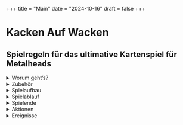 +++
title = "Main"
date = "2024-10-16"
draft = false
+++


# Kacken Auf Wacken

## Spielregeln für das ultimative Kartenspiel für Metalheads  
  
<details>
  <summary>Worum geht’s?</summary>
 
***

<div style="text-align: center;">

Ihr seid auf dem **Wacken Open Air** und wollt zu euren Lieblingsbands abrocken. 
Auf den drei Bühnen **„Harder“**, **„Louder“** und **„Faster“** spielen unterschiedliche Bands gleichzeitig, die Entscheidung fällt also nicht immer leicht.  
Fragen über Fragen:  

Auf welche Band habt ihr gerade Bock?  
Wen nehmt ihr mit zum Abrocken?  
Je mehr Songs ihr live seht, desto besser.  
Wenn das dann auch noch eure Lieblingssongs sind, noch besser.  
Wenn ihr zusammen mit anderen Metalheads zur Bühne geht, macht das Ganze noch mehr Bock.  
Und: Es kann nie schaden, ein oder zwei **Bier** mitzunehmen.  

**Hauptsache, ihr müsst nicht im entscheidenden Moment kacken...**  

</div>

***
</details>

<details>
  <summary>Zubehör</summary>
 
***

<details>

  <summary class="kaw-summary-2" id="on-stage-karten">24 „On Stage“ - Karten</summary>

<div class="kaw-card-brief"> 
Das sind die Songs, die gerade performt werden.  
Hier spielt z.B. gerade die Band <strong>"Iron Basin"</strong> ihren Song <strong>"Asses High"</strong>.
</div>
 
<div class="kaw-game-hint">
    Diese Karten liegen jeweils auf einer der drei Bühnen <em>"Faster"</em>, <em>"Louder"</em> und <em>"Harder"</em>; außerdem liegt eine im <em>Backstagebereich</em>.
</div>


<div class="kaw-card-sample">                        

| ![Iron Basin on Stage mit Asses High](images/vorderseiten/OnStage-Iron-Basin-AssesHigh.png) | ![Rückseite On Stage - Karten](images/rueckseiten/OnStage.png) |
|:---------------------------------------------:|:---------------------------------------------:|
| _Beispiel Vorderseite_ | _Rückseite_   |

</div>
</details>

<details>
  <summary class="kaw-summary-2" id="bier-karten">24 „Bierstand“ - Karten</summary>
<div class="kaw-card-brief"> 
Der Bierstand. Hier gibt’s <strong>Bier</strong>. Wenn man Glück hat. 
</div>
<div class="kaw-game-hint">
    Diese Karten zieht ihr vom <em>"Bier"</em> - Nachziehstapel.
</div>

<div class="kaw-card-sample">                          

| ![Bier - Karte](images/vorderseiten/Bier.png) | ![Rückseite Bier - Karten](images/rueckseiten/Bierstand.png) |
|:---------------------------------------------:|:---------------------------------------------:|
| _Beispiel Vorderseite_ | _Rückseite_   |

</div>

</details>



<details>
  <summary class="kaw-summary-2" id="rock-karten">24 „Rock!“ - Karten</summary>
<div class="kaw-card-brief">   
Das Wichtigste auf einem Wacken - Festival ist die Musik. Aber welche? Welche Bands wollt ihr euch angucken? Klar, eigentlich alle - leider unmöglich.  
Das sind die <strong>Bands</strong>, die ihr gerade gerne live sehen würdet, mit euren <strong>Lieblingssongs</strong>.  
Wenn ihr z.B. die abgebildete Karte habt, habt ihr total Bock, zur Band <strong>"AC/WC"</strong> abzurocken.  
Wenn die dann auch noch euren Lieblingssong <strong>"Who Made Poo"</strong> spielen, wirkt sich das nochmal auf den <strong>Metalfaktor</strong> aus.
</div>
<div class="kaw-game-hint">
    Diese Karten zieht ihr vom <em>"Rock!"</em> - Nachziehstapel.
</div>

<div class="kaw-card-sample">                         

| ![Rock! - Karte ACWC Who Made Poo](images/vorderseiten/ACWC-WhoMadePoo.png) | ![Rückseite Rock! - Karten](images/rueckseiten/Rock.png) |
|:---------------------------------------------:|:---------------------------------------------:|
| _Beispiel Vorderseite_ | _Rückseite_   |

</div>



</details>


<details>
  <summary class="kaw-summary-2" id="wc-karten">24 „WC“ - Karten</summary>
<div class="kaw-card-brief"> 
Fast die einzige Möglichkeit, euer Geschäft zu erledigen.
</div>
<div class="kaw-game-hint">
    Diese Karten zieht ihr vom <em>"WC"</em> - Nachziehstapel.
</div>

<div class="kaw-card-sample">                        

| ![WC frei](images/vorderseiten/Frei.png) | ![Rückseite WC - Karten](images/rueckseiten/WC.png) |
|:---------------------------------------------:|:---------------------------------------------:|
| _Beispiel Vorderseite_ | _Rückseite_   |

</div>


 
</details>

<details>
  <summary class="kaw-summary-2">6 Karten mit Wacken-Bändchen</summary>
<div class="kaw-card-brief"> 
Wie im richtigen Leben: Wer am Ende die meisten <strong>Wacken - Bändchen</strong> gesammelt hat, gewinnt. Ihr bekommt diese Bändchen als Belohnung, wenn ihr zu einer Bühne zum <strong>Abrocken</strong> geht.
</div>
<div class="kaw-game-hint">
    Zerschneidet diese Karten, legt sie in Reichweite und verwendet die Wacken-Bändchen als <em>Siegpunkte</em>.  
</div>

<div class="kaw-card-sample">                         

| ![Wacken - Bändchen](images/vorderseiten/4.png) | ![Wacken - Bändchen](images/vorderseiten/4.png) |
|:---------------------------------------------:|:---------------------------------------------:|
| _Beispiel Vorderseite_ | _Rückseite_   |

</div>

</details>


***

</details>

<details>
  <summary>Spielaufbau</summary>
 
***

<details>
  <summary class="kaw-summary-2" id="nachziehstapel">Die Nachziehstapel</summary>

<div class="kaw-game-hint" style="text-align: left" >
Sortiert als erstes die 4 verschiedenen Kartentypen nach ihren Rückseiten. Legt dann drei Nachziehstapel aus: 

<ul>
<li><strong><a href="#bier-karten">Bier - Karten</a></strong></li>
<li><strong><a href="#rock-karten">Rock! - Karten</a></strong></li>
<li><strong><a href="#wc-karten">WC - Karten</a></strong></li>
</ul>
</div>
</details>

<details>
  <summary class="kaw-summary-2" id="buehnen">Die Bühnen</summary>
<div class="kaw-card-brief"> 
Auf Wacken gibt es die drei großen Bühnen "Faster", "Louder" und "Harder".  
Auf jeder der drei Bühnen kann natürlich immer nur eine Band zur Zeit spielen!  
Die Bands können aber unterschiedlich viele Songs performen, von 1 bis maximal 4 Songs.  
In diesem Spiel ist es so, dass Bands auch Zugaben geben können und mehrmals auf die Bühne kommen - auch wenn zwischendurch andere Bands spielen.
</div>
<div class="kaw-game-hint" style="text-align: left" >
Mischt die <strong><a href="#on-stage-karten">On Stage - Karten</a></strong> und verteilt die Bands folgendermaßen auf 3 Stapel (das sind die drei Bühnen):  
<ul>
<li>Zieht von oben jeweils eine <strong><a href="#on-stage-karten">On Stage - Karte</a></strong></li>
<li>Wenn die abgebildete Band bereits ausliegt, legt die gezogene Karte offen dazu</li>
<li>Wenn nicht, legt die gezogene Karte offen auf die nächste freie Bühne, wenn es eine gibt</li>  
</ul>

Macht das so lange, bis eine Karte mit der vierten Band gezogen wird, für die es keine freie Bühne mehr gibt.  
Die verbleibenden Karten legt ihr quer hinter die Bühnen; das ist der Backstage-Bereich. Die zuletzt gezogene Karte legt ihr offen auf diesen Stapel, so dass man sehen kann, welche Band als nächstes die Bühne betreten wird.  
Schaut euch in der <strong>[Übersicht](#uebersicht)</strong> an, wie das Ganze aussieht.
</div>
</details>

<details>
  <summary class="kaw-summary-2" id="uebersicht">Übersicht</summary>
<div class="kaw-card-brief"> 
Euer Holy Ground könnte in etwa so aussehen:
</div>

 ![Spielfeld](images/Spielfeld.png)
 
 </details>
 
***

</details>
<details>
  <summary>Spielablauf</summary>
 
***


Der Spieler mit den längsten Haaren fängt an, danach wird im Uhrzeigersinn weitergespielt.

<details>
  <summary class="kaw-summary-2" id="kacken">Kacken</summary>
  
<div class="kaw-game-hint" style="text-align: left" >
Kack-Regel: Zieht ihr eine „Kacken“-Karte, egal wann und von welchem Stapel (sie sind in den Stapeln „Rock!“ und „Bierstand“ versteckt), legt ihr diese Karte offen vor euch hin. Euer Zug ist dann sofort beendet.
Ihr könnt ab jetzt nichts anderes tun als euer Glück am WC zu versuchen, bis ihr die Karte wieder los seid. Ihr zieht keine "Rock!" - oder "Bier" - Karten.
Ihr könnt auch nicht mitgehen, wenn jemand abrockt. 
Beim "Bier alle" - Ereignis verliert ihr aber trotzdem euer Bier.
</div>
</details>

<details>
  <summary class="kaw-summary-2" id="spielzug">Spielzug</summary>
  

<div class="kaw-game-hint" style="text-align: left" >
 
1. Ihr müsst zuerst entweder eine "Rock!" - oder eine "Bier" - Karte ziehen.  

2. Wenn ihr dann mindestens 1 Bier habt, und wenn auf einer der Bühnen eine Band spielt, die ihr auf der Hand habt, könnt ihr abrocken!
</div>


</details>

<details>
<summary class="kaw-summary-2" id="abrocken">Abrocken</summary>

- Als erstes legt ihr euer Bier (oder eure zwei Bier) vor die Bühne, auf der die Band spielt, die ihr euch ansehen wollt. 
 
- Alle Mitspieler, die ebenfalls passende "Rock!" - Karten und mindestens ein Bier auf der Hand haben, können dann mitkommen. Sie legen ihre Biere zu eurem Bier vor die Bühne.

- Wenn das alle getan haben, wird der "Spaßfaktor" errechnet: Die Anzahl der Songs, die die betreffende Band spielt, mal der Anzahl an Bieren, die jetzt vor der Bühne liegen.  

<div class="kaw-game-hint" style="text-align: left" >
Spaßfaktor = Anzahl der Songs auf der Bühne x Bier
</div>

- Jetzt wird für jeden Metalhead, der mitgekommen ist (der also ein Bier vor die Bühne gelegt hat), der "Metalfaktor" errechnet: Die Anzahl der passenden "Rock!" - Karten für die betreffende Band plus 1 Extrapunkt für jeden übereinstimmenden Song.  

<div class="kaw-game-hint" style="text-align: left" >
Metalfaktor = passende "Rock!" - Karten + Lieblingssongs
</div>

- Die Gewinnpunkte für jeden Mitspieler errechnet sich dann einfach, indem man den "Spaßfaktor" mit dem "Metalfaktor" multipliziert.  
Jeder Mitspieler darf sich die entsprechende Anzahl an Wacken-Bändchen aus dem Vorrat nehmen.

<div class="kaw-game-hint" style="text-align: left" >
Siegpunkte = Spaßfaktor x Metalfaktor
</div>

- Danach kommen die Biere zurück zum Bierstand (also den Ablagestapel für die "Bier" - Karten). Die eingesetzten "Rock!" - Karten kommen aus dem Spiel. Die "On Stage" - Karten der betreffenden Band kommen ebenfalls aus dem Spiel.  
Anschließend kommt die Band aus dem Backstagebereich auf die frei gewordene Bühne, und es wird wie beim Spielaufbau verfahren (so lange eine neue "On Stage" - Karte ziehen, bis ein vierte Band kommt, die dann wieder im Backstage - Bereich wartet.

<div class="kaw-game-hint" style="text-align: left" >
Wenn ein Spieler mitkommen möchte, der zwar eine passende "Rock!" - Karte, aber kein Bier hat, könnt ihr versuchen, ihm noch schnell eins vom Bierstand zu holen.
Wenn ihr erfolgreich seid, kann er mitkommen (dadurch erhöhen sich auch eure Gewinnpunkte). Wenn ihr am Bierstand "warten" müsst, kann er nicht mitkommen. Die Kack-Regel gilt natürlich auch hier: Wenn ihr eine "Kacken" - Karte zieht, nimmt sich jeder sein Bier zurück und der nächste Spieler ist dran.
</div>

</details>




***

</details>

<details>
  <summary id="spielende">Spielende</summary>

Das Spiel endet, wenn alle Bands gespielt haben, d.h. wenn alle „On Stage“ – Karten aus dem Spiel sind, oder es keine „Rock!“ – Karten mehr gibt.
Wer die meisten Wacken-Bändchen hat, gewinnt.

***

</details>
 


<details>
  <summary id="aktionen">Aktionen</summary>


Hier findet ihr für alle Aktionen nochmal eine detailliertere Beschreibung, falls noch was unklar sein sollte.

<details>
<summary class="kaw-summary-2" id="bier-holen">Bier holen</summary>
Zieht die oberste Karte vom Bierstand. Wenn ihr Glück habt, bekommt ihr ein Bier. Wenn nicht, legt ihr die Karte vor dem Bierstand ab.
Da ihr nur zwei Hände habt, könnt ihr maximal zwei Bier auf der Hand haben. Solltest ihr weniger als zwei Hände haben, könnt ihr natürlich trotzdem zwei Bier haben.
</details>
<details>
<summary class="kaw-summary-2" id="bock-auf-metal">Bock auf Metal</summary>
Ihr zieht die oberste „Rock!“-Karte und nehmt sie auf die Hand. Ihr könnt beliebig viele „Rock!“-Karten auf der Hand haben. Die „Rock!“-Karten, die ihr auf der Hand habt, bilden die Bands ab, auf die ihr gerade Bock habt. 
Die Songs auf den Karten sind eure Lieblingssongs. Wenn die Band auf der Bühne diesen Song spielt, wenn ihr abrockt, erhöht das den Metalfaktor und damit eure Siegpunkte.
</details>
<details>
<summary class="kaw-summary-2" id="aktion-abrocken">Abrocken</summary>
Siehe oben. Diese Aktion bringt euch die begehrten Wacken-Bändchen. Wenn Leute mitkommen, ist das gut für euch, denn dann ist mehr Bier da und der Bierfaktor erhöht sich. So könnt ihr euch vielleicht von anderen Spielern absetzen.

Beispiel für die Punktevergabe:

Auf der „Louder“-Stage spielen Iron Basin die Songs „Asses High“ und „Fear of the Fart“.

Spieler A geht abrocken: er hat die Iron Basin - „Rock!“-Karten „Asses High“ und „Run to the Pils“ und legt 1 Bier in die Tischmitte.  

Spieler B geht mit: Er hat 2 Bier und eine Iron Basin – „Rock!“- Karte „The Pooper“. Sonst kommt niemand mit.

Anzahl der Biere in der Tischmitte ist also 3.

Der Spaßfaktor ist also 3 Bier x 2 Songs, die gespielt werden = 6 

Punkte für Spieler A:

Der Metalfaktor für diesen Spieler ist 3, weil er 2 Iron Basin - Karten hat und ein Song (Asses High) davon gerade gespielt wird.

Spieler A bekommt also 6 x 3 = 18 Wackenbändchen

Spieler B hat nur eine passende „Rock!“-Karte und kein Lieblingslied („The Pooper“ wird nicht gespielt), bekommt also 6 x 1 = 6 Punkte.
</details>
<details>
<summary class="kaw-summary-2" id="kacken-gehen">Kacken gehen</summary>
Wenn du eine „Kacken“-Karte vor dir liegen hast, ist das alles, was du machen kannst: Zieh eine „WC“-Karte. Wenn frei ist, kannst du die „Kacken“-Karte ablegen (auf den Ablagestapel des Stapels, wo ihr sie herhabt), wenn nicht, dann nicht.
In beiden Fällen ist danach der nächste Spieler dran. Die gezogene „WC“-Karte kommt auf den Ablagestapel für die „WC“-Karten.
</details>
<details>
<summary class="kaw-summary-2" id="bier-ausgeben">Bier ausgeben</summary>
Siehe oben. Du kannst das für alle Spieler machen, die mitkommen wollen. Voraussetzung ist, dass sie passende "Rock!" - Karten haben.
</details>
<details>
<summary class="kaw-summary-2" id="quatschen">Quatschen</summary>
Ihr könnt (und solltet) miteinander reden. Z.B. ist es sinnvoll, zu fragen, ob jemand mit zu einer Band kommt. Ihr könnt euch absprechen, ob ihr sofort geht oder später (in der Hoffnung, noch mehr passende „Rock!“-Karten zu ziehen oder dass noch jemand mitkommt).
Ihr könnt auch verraten, welche Karten ihr auf der Hand habt, müsst ihr aber nicht.
</details>




 
***

</details>
<details>
  <summary>Ereignisse</summary>
 
***

Im „Rock!“ – Stapel gibt es einige Karten, die keine Band abbilden, sondern Ereignisse darstellen. Zieht der Spieler eine solche „Rock!“ – Karte, wird das entsprechende Ereignis ausgeführt:
 Bier alle
Alle Spieler legen sofort alle ihre Bierkarten auf den Ablagestapel für den Bierstand ab.
 Running Order
Eine Band ist fertig und räumt die Bühne. Welche Bühne das ist („Faster“, „Harder“ oder „Louder“), steht auf der Karte. Für die, die sich nicht merken können, wie die Bühnen heißen, steht dahinter noch die Position der Bühne („links“, „Mitte“ oder „rechts“).
Sollte diese Bühne bereits leer sein, wird die Bühne geräumt, die in klein darunter steht. Wenn die auch leer ist, wird die letzte Bühne geräumt.
Die offen ausliegenden Karten dieser Bühne kommen aus dem Spiel.
Zusätzlich gibt es noch Karten, die selbsterklärend sind. Macht einfach das, was auf der Karte steht.

Anschließend ist der Zug beendet und der nächste Spieler ist dran.
Wenn der „Bierstand“ oder „WC“ – Stapel leer ist, werden die abgelegten Karten gemischt und erneut als verdeckter Nachziehstapel bereitgelegt.

***

</details>
